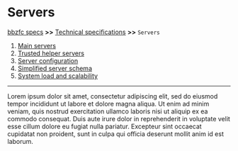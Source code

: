 # Servers

[bbzfc specs](../bbzfc_specs.md) **>>** [Technical specifications](technical_specifications.md) **>>** `Servers`

1. [Main servers](main_servers.md)
2. [Trusted helper servers](trusted_helper_servers.md)
3. [Server configuration](server_configuration.md)
4. [Simplified server schema](simplified_server_schema.md)
5. [System load and scalability](system_load_and_scalability.md)

---

Lorem ipsum dolor sit amet, consectetur adipiscing elit, sed do eiusmod tempor incididunt ut labore et dolore magna
aliqua. Ut enim ad minim veniam, quis nostrud exercitation ullamco laboris nisi ut aliquip ex ea commodo consequat. Duis
aute irure dolor in reprehenderit in voluptate velit esse cillum dolore eu fugiat nulla pariatur. Excepteur sint
occaecat cupidatat non proident, sunt in culpa qui officia deserunt mollit anim id est laborum.
